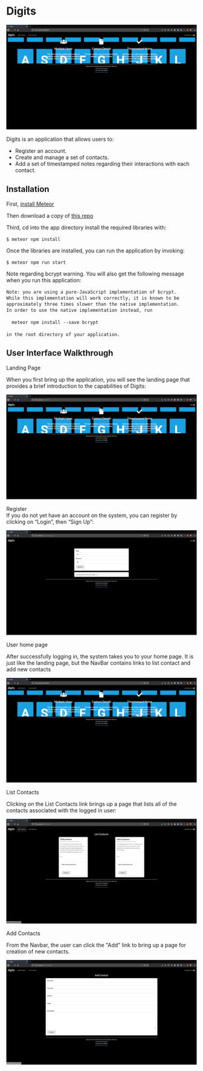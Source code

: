 # Digits  

![](/doc/home.png)

Digits is an application that allows users to:

- Register an account.
- Create and manage a set of contacts.
- Add a set of timestamped notes regarding their interactions with each contact.

## Installation  

First, [install Meteor](https://www.meteor.com/install)  

Then download a copy of [this repo](https://github.com/keggit/digits)  

Third, cd into the app directory install the required libraries with:   

```
$ meteor npm install  
```

Once the libraries are installed, you can run the application by invoking:  

```
$ meteor npm run start
```

Note regarding bcrypt warning. You will also get the following message when you run this application:  

``` 
Note: you are using a pure-JavaScript implementation of bcrypt.
While this implementation will work correctly, it is known to be
approximately three times slower than the native implementation.
In order to use the native implementation instead, run

  meteor npm install --save bcrypt

in the root directory of your application.
```

## User Interface Walkthrough  

Landing Page  

When you first bring up the application, you will see the landing page that provides a brief introduction to the capabilities of Digits:  

![](/doc/nolog.png)

Register  
If you do not yet have an account on the system, you can register by clicking on “Login”, then “Sign Up”:  

![](/doc/register.png)

User home page  

After successfully logging in, the system takes you to your home page. It is just like the landing page, but the NavBar contains links to list contact and add new contacts  

![](/doc/home.png)

List Contacts  

Clicking on the List Contacts link brings up a page that lists all of the contacts associated with the logged in user:  

![](/doc/list.png)

Add Contacts  

From the Navbar, the user can click the "Add" link to bring up a page for creation of new contacts.  

![](/doc/add.png)

